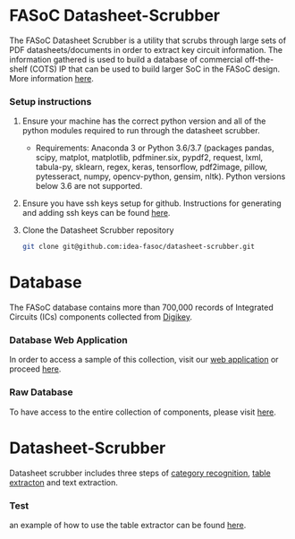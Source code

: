 # FASoC Datasheet-Scrubber

The FASoC Datasheet Scrubber is a utility that scrubs through large sets of PDF datasheets/documents in order to extract key circuit information. The information gathered is used to build a database of commercial off-the-shelf (COTS) IP that can be used to build larger SoC in the FASoC design. More information [here](https://fasoc.engin.umich.edu/datasheet-scrubber).

### Setup instructions

1. Ensure your machine has the correct python version and all of the python modules required to run through the datasheet scrubber. 
    - Requirements: Anaconda 3 or Python 3.6/3.7 (packages pandas, scipy, matplot, matplotlib, pdfminer.six, pypdf2, request, lxml, tabula-py, sklearn, regex, keras, tensorflow, pdf2image, pillow, pytesseract, numpy, opencv-python, gensim, nltk). Python versions below 3.6 are not supported.
    
1. Ensure you have ssh keys setup for github. Instructions for generating and adding ssh keys can be found [here](https://help.github.com/en/articles/generating-a-new-ssh-key-and-adding-it-to-the-ssh-agent).

1. Clone the Datasheet Scrubber repository
    ```bash
    git clone git@github.com:idea-fasoc/datasheet-scrubber.git
    ``` 

# Database

The FASoC database contains more than 700,000 records of Integrated Circuits (ICs) components collected from [Digikey](https://www.digikey.com/products/ics/en). 
### Database Web Application

In order to access a sample of this collection, visit our [web application](https://fasoc.herokuapp.com/) or proceed [here](https://github.com/idea-fasoc/fasoc-webapp).
### Raw Database
To have access to the entire collection of components, please visit [here](https://github.com/idea-fasoc/datasheet-scrubber/tree/master/src/Database).

# Datasheet-Scrubber
Datasheet scrubber includes three steps of [category recognition](https://github.com/idea-fasoc/datasheet-scrubber/tree/master/src/Category-Recognition), [table extracton](https://github.com/idea-fasoc/datasheet-scrubber/tree/master/src/table_extraction) and text extraction.
### Test
an example of how to use the table extractor can be found [here](https://github.com/idea-fasoc/datasheet-scrubber/tree/master/tests/table_extraction).

